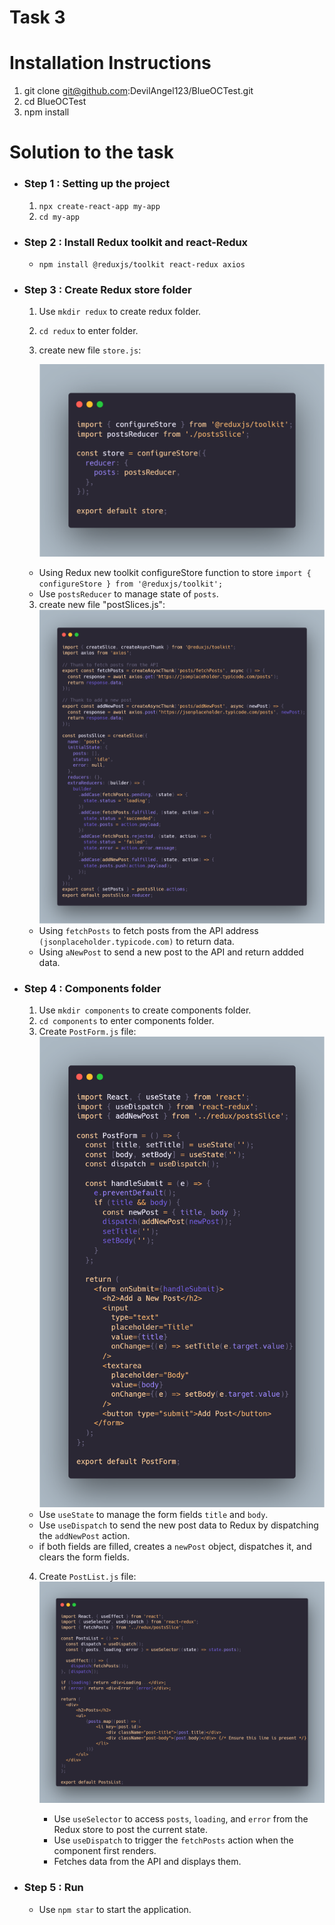 # **Task 3**
##  
# **Installation Instructions**
1. git clone git@github.com:DevilAngel123/BlueOCTest.git
2. cd BlueOCTest
3. npm install

# **Solution to the task**

- ### Step 1 : Setting up the project
    1. `npx create-react-app my-app`
    2. `cd my-app`
- ### Step 2 : Install Redux toolkit and react-Redux
    - `npm install @reduxjs/toolkit react-redux axios`
- ### Step 3 : Create Redux store folder
    1. Use `mkdir redux` to create redux folder.
    2. `cd redux` to enter folder.
    2. create new file `store.js`:

        ![alt text](carbon.png)
    - Using Redux new toolkit configureStore function to store
        `import { configureStore } from '@reduxjs/toolkit';`
    - Use `postsReducer` to manage state of `posts`.
    3. create new file "postSlices.js":
    ![alt text](<carbon (1).png>)

    - Using `fetchPosts` to fetch posts from the API address `(jsonplaceholder.typicode.com)` to return data.
    - Using `aNewPost` to send a new post to the API and return addded data.

- ### Step 4 : Components folder
    1. Use `mkdir components` to create components folder.
    2. `cd components` to enter components folder.
    3. Create `PostForm.js` file:
    ![alt text](<carbon (4).png>)
    - Use `useState` to manage the form fields `title` and `body`.
    - Use `useDispatch` to send the new post data to Redux by dispatching the `addNewPost` action.
    - if both fields are filled, creates a `newPost` object, dispatches it, and clears the form fields.
    4. Create `PostList.js` file:
        ![alt text](<carbon (3).png>)

        - Use `useSelector` to access `posts`, `loading`, and `error` from the Redux store to post the current state.
        - Use `useDispatch` to trigger the `fetchPosts` action when the component first renders.
        - Fetches data from the API and displays them.
- ### Step 5 : Run
    - Use `npm star` to start the application.
    
